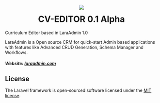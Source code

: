<p align="center">
  <img src="http://aaranda.es/wp-content/uploads/2016/11/cveditor.png">
  <h1 align="center" style="margin-top:5px;">CV-EDITOR 0.1 Alpha</h1>
  <p>Curriculum Editor based in LaraAdmin 1.0</p>
</p>
 LaraAdmin is a Open source CRM for quick-start Admin based applications with features like Advanced CRUD Generation, Schema Manager and Workflows.
 
##### Website: [laraadmin.com](http://laraadmin.com)

## License

The Laravel framework is open-sourced software licensed under the [MIT license](http://opensource.org/licenses/MIT).
